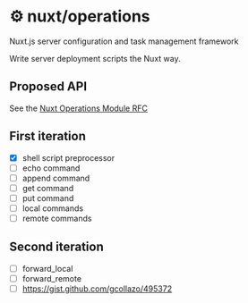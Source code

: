 <p align="center">
  <h1>⚙ nuxt/operations</h1>
  <span>Nuxt.js server configuration and task management framework</span>
</p>

Write server deployment scripts the Nuxt way.

## Proposed API

See the [Nuxt Operations Module RFC](https://github.com/nuxt/rfcs/issues/20)

## First iteration

- [x] shell script preprocessor
- [ ] echo command
- [ ] append command
- [ ] get command
- [ ] put command
- [ ] local commands
- [ ] remote commands

## Second iteration

- [ ] forward_local
- [ ] forward_remote
- [ ] https://gist.github.com/gcollazo/495372
